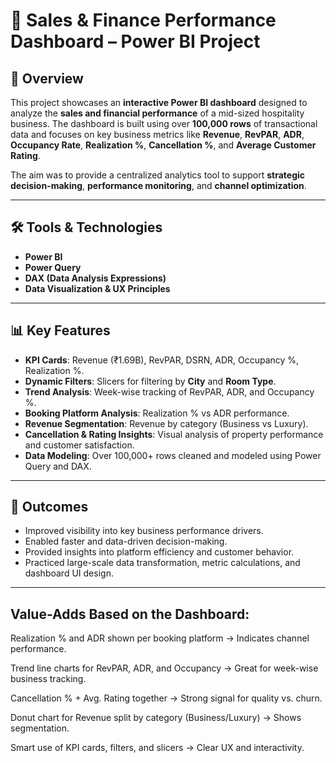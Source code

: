 # 🧾 Sales & Finance Performance Dashboard – Power BI Project

## 📌 Overview
This project showcases an **interactive Power BI dashboard** designed to analyze the **sales and financial performance** of a mid-sized hospitality business. The dashboard is built using over **100,000 rows** of transactional data and focuses on key business metrics like **Revenue**, **RevPAR**, **ADR**, **Occupancy Rate**, **Realization %**, **Cancellation %**, and **Average Customer Rating**.

The aim was to provide a centralized analytics tool to support **strategic decision-making**, **performance monitoring**, and **channel optimization**.

---

## 🛠️ Tools & Technologies
- **Power BI**
- **Power Query**
- **DAX (Data Analysis Expressions)**
- **Data Visualization & UX Principles**

---

## 📊 Key Features
- **KPI Cards**: Revenue (₹1.69B), RevPAR, DSRN, ADR, Occupancy %, Realization %.
- **Dynamic Filters**: Slicers for filtering by **City** and **Room Type**.
- **Trend Analysis**: Week-wise tracking of RevPAR, ADR, and Occupancy %.
- **Booking Platform Analysis**: Realization % vs ADR performance.
- **Revenue Segmentation**: Revenue by category (Business vs Luxury).
- **Cancellation & Rating Insights**: Visual analysis of property performance and customer satisfaction.
- **Data Modeling**: Over 100,000+ rows cleaned and modeled using Power Query and DAX.

---

## 🎯 Outcomes
- Improved visibility into key business performance drivers.
- Enabled faster and data-driven decision-making.
- Provided insights into platform efficiency and customer behavior.
- Practiced large-scale data transformation, metric calculations, and dashboard UI design.

---

## Value-Adds Based on the Dashboard:

Realization % and ADR shown per booking platform → Indicates channel performance.

Trend line charts for RevPAR, ADR, and Occupancy → Great for week-wise business tracking.

Cancellation % + Avg. Rating together → Strong signal for quality vs. churn.

Donut chart for Revenue split by category (Business/Luxury) → Shows segmentation.

Smart use of KPI cards, filters, and slicers → Clear UX and interactivity.

